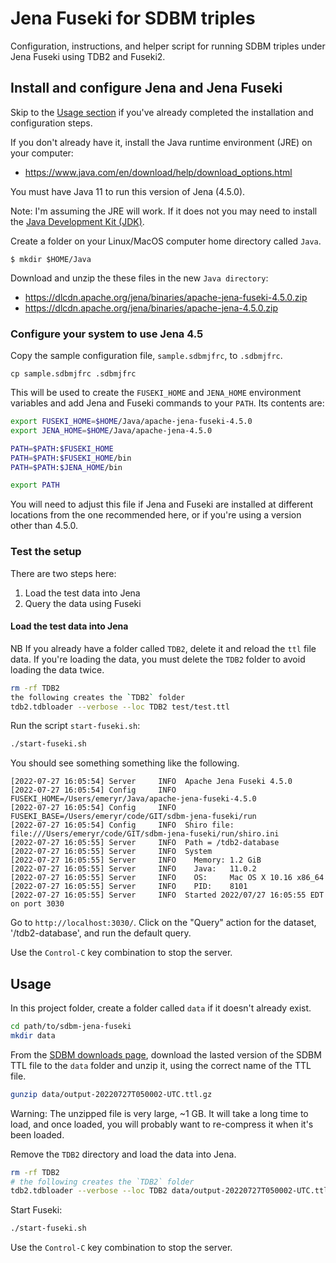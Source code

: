 # Jena Fuseki for SDBM triples

Configuration, instructions, and helper script for running SDBM triples under
Jena Fuseki using TDB2 and Fuseki2.

## Install and configure Jena and Jena Fuseki

Skip to the [Usage section](#usage) if you've already completed the installation and
configuration steps.

If you don't already have it, install the Java runtime environment (JRE) on
your computer:

- <https://www.java.com/en/download/help/download_options.html>

You must have Java 11 to run this version of Jena (4.5.0).

Note: I'm assuming the JRE will work. If it does not you may need to install the
[Java Development Kit (JDK)][JDK].

[JDK]: https://www.oracle.com/java/technologies/downloads/ "JDK downloads page"

Create a folder on your Linux/MacOS computer home directory called `Java`.

```shell
$ mkdir $HOME/Java
```

Download and unzip the these files in the new `Java directory`:

- <https://dlcdn.apache.org/jena/binaries/apache-jena-fuseki-4.5.0.zip>
- <https://dlcdn.apache.org/jena/binaries/apache-jena-4.5.0.zip>

### Configure your system to use Jena 4.5

Copy the sample configuration file, `sample.sdbmjfrc`, to `.sdbmjfrc`.

```shell
cp sample.sdbmjfrc .sdbmjfrc
```

This will be used to create the `FUSEKI_HOME` and `JENA_HOME` environment
variables and add Jena and Fuseki commands to your `PATH`. Its contents are:

```bash
export FUSEKI_HOME=$HOME/Java/apache-jena-fuseki-4.5.0
export JENA_HOME=$HOME/Java/apache-jena-4.5.0

PATH=$PATH:$FUSEKI_HOME
PATH=$PATH:$FUSEKI_HOME/bin
PATH=$PATH:$JENA_HOME/bin

export PATH
```

You will need to adjust this file if Jena and Fuseki are installed at
different locations from the one recommended here, or if you're using
a version other than 4.5.0.

### Test the setup

There are two steps here:

1. Load the test data into Jena
2. Query the data using Fuseki

#### Load the test data into Jena

NB If you already have a folder called `TDB2`, delete it and reload the `ttl`
file data. If you're loading the data, you must delete the `TDB2` folder to
avoid loading the data twice.

```bash
rm -rf TDB2
the following creates the `TDB2` folder
tdb2.tdbloader --verbose --loc TDB2 test/test.ttl
```

Run the script `start-fuseki.sh`:

```bash
./start-fuseki.sh
```

You should see something something like the following.

```shell
[2022-07-27 16:05:54] Server     INFO  Apache Jena Fuseki 4.5.0
[2022-07-27 16:05:54] Config     INFO  FUSEKI_HOME=/Users/emeryr/Java/apache-jena-fuseki-4.5.0
[2022-07-27 16:05:54] Config     INFO  FUSEKI_BASE=/Users/emeryr/code/GIT/sdbm-jena-fuseki/run
[2022-07-27 16:05:54] Config     INFO  Shiro file: file:///Users/emeryr/code/GIT/sdbm-jena-fuseki/run/shiro.ini
[2022-07-27 16:05:55] Server     INFO  Path = /tdb2-database
[2022-07-27 16:05:55] Server     INFO  System
[2022-07-27 16:05:55] Server     INFO    Memory: 1.2 GiB
[2022-07-27 16:05:55] Server     INFO    Java:   11.0.2
[2022-07-27 16:05:55] Server     INFO    OS:     Mac OS X 10.16 x86_64
[2022-07-27 16:05:55] Server     INFO    PID:    8101
[2022-07-27 16:05:55] Server     INFO  Started 2022/07/27 16:05:55 EDT on port 3030
```

Go to `http://localhost:3030/`. Click on the "Query" action for the dataset,
'/tdb2-database', and run the default query.

Use the `Control-C` key combination to stop the server.

## Usage

In this project folder, create a folder called `data` if it doesn't already
exist.

```bash
cd path/to/sdbm-jena-fuseki
mkdir data
```

From the [SDBM downloads page][sdbm-downloads], download the lasted
version of the SDBM TTL file to the `data` folder and unzip it,
using the correct name of the TTL file.

```bash
gunzip data/output-20220727T050002-UTC.ttl.gz
```

Warning: The unzipped file is very large, ~1 GB. It will take a long
time to load, and once loaded, you will probably want to re-compress it when
it's been loaded.

[sdbm-downloads]: https://sdbm.library.upenn.edu/downloads> "SDBM downloads page"

Remove the `TDB2` directory and load the data into Jena.

```bash
rm -rf TDB2
# the following creates the `TDB2` folder
tdb2.tdbloader --verbose --loc TDB2 data/output-20220727T050002-UTC.ttl
```

Start Fuseki:

```bash
./start-fuseki.sh
```

Use the `Control-C` key combination to stop the server.
